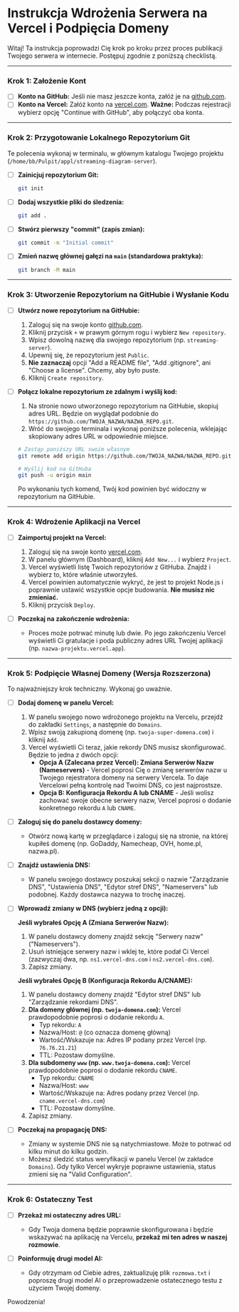 # Instrukcja Wdrożenia Serwera na Vercel i Podpięcia Domeny

Witaj! Ta instrukcja poprowadzi Cię krok po kroku przez proces publikacji Twojego serwera w internecie. Postępuj zgodnie z poniższą checklistą.

---

### Krok 1: Założenie Kont

- [ ] **Konto na GitHub:** Jeśli nie masz jeszcze konta, załóż je na [github.com](https://github.com).
- [ ] **Konto na Vercel:** Załóż konto na [vercel.com](https://vercel.com). **Ważne:** Podczas rejestracji wybierz opcję "Continue with GitHub", aby połączyć oba konta.

---

### Krok 2: Przygotowanie Lokalnego Repozytorium Git

Te polecenia wykonaj w terminalu, w głównym katalogu Twojego projektu (`/home/bb/Pulpit/appl/streaming-diagram-server`).

- [ ] **Zainicjuj repozytorium Git:**
  ```bash
  git init
  ```
- [ ] **Dodaj wszystkie pliki do śledzenia:**
  ```bash
  git add .
  ```
- [ ] **Stwórz pierwszy "commit" (zapis zmian):**
  ```bash
  git commit -m "Initial commit"
  ```
- [ ] **Zmień nazwę głównej gałęzi na `main` (standardowa praktyka):**
  ```bash
  git branch -M main
  ```

---

### Krok 3: Utworzenie Repozytorium na GitHubie i Wysłanie Kodu

- [ ] **Utwórz nowe repozytorium na GitHubie:**
    1.  Zaloguj się na swoje konto [github.com](https://github.com).
    2.  Kliknij przycisk `+` w prawym górnym rogu i wybierz `New repository`.
    3.  Wpisz dowolną nazwę dla swojego repozytorium (np. `streaming-server`).
    4.  Upewnij się, że repozytorium jest `Public`.
    5.  **Nie zaznaczaj** opcji "Add a README file", "Add .gitignore", ani "Choose a license". Chcemy, aby było puste.
    6.  Kliknij `Create repository`.

- [ ] **Połącz lokalne repozytorium ze zdalnym i wyślij kod:**
    1.  Na stronie nowo utworzonego repozytorium na GitHubie, skopiuj adres URL. Będzie on wyglądał podobnie do `https://github.com/TWOJA_NAZWA/NAZWA_REPO.git`.
    2.  Wróć do swojego terminala i wykonaj poniższe polecenia, wklejając skopiowany adres URL w odpowiednie miejsce.

    ```bash
    # Zastąp poniższy URL swoim własnym
    git remote add origin https://github.com/TWOJA_NAZWA/NAZWA_REPO.git

    # Wyślij kod na GitHuba
    git push -u origin main
    ```
    Po wykonaniu tych komend, Twój kod powinien być widoczny w repozytorium na GitHubie.

---

### Krok 4: Wdrożenie Aplikacji na Vercel

- [ ] **Zaimportuj projekt na Vercel:**
    1.  Zaloguj się na swoje konto [vercel.com](https://vercel.com).
    2.  W panelu głównym (Dashboard), kliknij `Add New...` i wybierz `Project`.
    3.  Vercel wyświetli listę Twoich repozytoriów z GitHuba. Znajdź i wybierz to, które właśnie utworzyłeś.
    4.  Vercel powinien automatycznie wykryć, że jest to projekt Node.js i poprawnie ustawić wszystkie opcje budowania. **Nie musisz nic zmieniać.**
    5.  Kliknij przycisk `Deploy`.

- [ ] **Poczekaj na zakończenie wdrożenia:**
    *   Proces może potrwać minutę lub dwie. Po jego zakończeniu Vercel wyświetli Ci gratulacje i poda publiczny adres URL Twojej aplikacji (np. `nazwa-projektu.vercel.app`).

---

### Krok 5: Podpięcie Własnej Domeny (Wersja Rozszerzona)

To najważniejszy krok techniczny. Wykonaj go uważnie.

- [ ] **Dodaj domenę w panelu Vercel:**
    1.  W panelu swojego nowo wdrożonego projektu na Vercelu, przejdź do zakładki `Settings`, a następnie do `Domains`.
    2.  Wpisz swoją zakupioną domenę (np. `twoja-super-domena.com`) i kliknij `Add`.
    3.  Vercel wyświetli Ci teraz, jakie rekordy DNS musisz skonfigurować. Będzie to jedna z dwóch opcji:
        *   **Opcja A (Zalecana przez Vercel): Zmiana Serwerów Nazw (Nameservers)** - Vercel poprosi Cię o zmianę serwerów nazw u Twojego rejestratora domeny na serwery Vercela. To daje Vercelowi pełną kontrolę nad Twoimi DNS, co jest najprostsze.
        *   **Opcja B: Konfiguracja Rekordu A lub CNAME** - Jeśli wolisz zachować swoje obecne serwery nazw, Vercel poprosi o dodanie konkretnego rekordu `A` lub `CNAME`.

- [ ] **Zaloguj się do panelu dostawcy domeny:**
    *   Otwórz nową kartę w przeglądarce i zaloguj się na stronie, na której kupiłeś domenę (np. GoDaddy, Namecheap, OVH, home.pl, nazwa.pl).

- [ ] **Znajdź ustawienia DNS:**
    *   W panelu swojego dostawcy poszukaj sekcji o nazwie "Zarządzanie DNS", "Ustawienia DNS", "Edytor stref DNS", "Nameservers" lub podobnej. Każdy dostawca nazywa to trochę inaczej.

- [ ] **Wprowadź zmiany w DNS (wybierz jedną z opcji):**

    **Jeśli wybrałeś Opcję A (Zmiana Serwerów Nazw):**
    1.  W panelu dostawcy domeny znajdź sekcję "Serwery nazw" ("Nameservers").
    2.  Usuń istniejące serwery nazw i wklej te, które podał Ci Vercel (zazwyczaj dwa, np. `ns1.vercel-dns.com` i `ns2.vercel-dns.com`).
    3.  Zapisz zmiany.

    **Jeśli wybrałeś Opcję B (Konfiguracja Rekordu A/CNAME):**
    1.  W panelu dostawcy domeny znajdź "Edytor stref DNS" lub "Zarządzanie rekordami DNS".
    2.  **Dla domeny głównej (np. `twoja-domena.com`):** Vercel prawdopodobnie poprosi o dodanie rekordu `A`.
        *   Typ rekordu: `A`
        *   Nazwa/Host: `@` (co oznacza domenę główną)
        *   Wartość/Wskazuje na: Adres IP podany przez Vercel (np. `76.76.21.21`)
        *   TTL: Pozostaw domyślne.
    3.  **Dla subdomeny `www` (np. `www.twoja-domena.com`):** Vercel prawdopodobnie poprosi o dodanie rekordu `CNAME`.
        *   Typ rekordu: `CNAME`
        *   Nazwa/Host: `www`
        *   Wartość/Wskazuje na: Adres podany przez Vercel (np. `cname.vercel-dns.com`)
        *   TTL: Pozostaw domyślne.
    4.  Zapisz zmiany.

- [ ] **Poczekaj na propagację DNS:**
    *   Zmiany w systemie DNS nie są natychmiastowe. Może to potrwać od kilku minut do kilku godzin.
    *   Możesz śledzić status weryfikacji w panelu Vercel (w zakładce `Domains`). Gdy tylko Vercel wykryje poprawne ustawienia, status zmieni się na "Valid Configuration".

---

### Krok 6: Ostateczny Test

- [ ] **Przekaż mi ostateczny adres URL:**
    *   Gdy Twoja domena będzie poprawnie skonfigurowana i będzie wskazywać na aplikację na Vercelu, **przekaż mi ten adres w naszej rozmowie**.

- [ ] **Poinformuję drugi model AI:**
    *   Gdy otrzymam od Ciebie adres, zaktualizuję plik `rozmowa.txt` i poproszę drugi model AI o przeprowadzenie ostatecznego testu z użyciem Twojej domeny.

Powodzenia!
